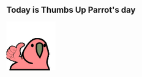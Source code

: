 <h2>Today is Thumbs Up Parrot's day</h2><img src="https://raw.githubusercontent.com/jmhobbs/cultofthepartyparrot.com/master/parrots/hd/thumbsupparrot.gif" />